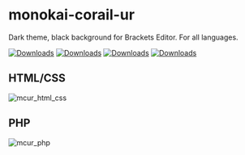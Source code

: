 # monokai-corail-ur
Dark theme, black background for Brackets Editor. For all languages.

[![Downloads](https://badges.ml/monokai-corail-ur/total.svg)](https://brackets-extension-badges.github.io#monokai-corail-ur) [![Downloads](https://badges.ml/monokai-corail-ur/last-version.svg)](https://brackets-extension-badges.github.io#monokai-corail-ur) [![Downloads](https://badges.ml/monokai-corail-ur/week.svg)](https://brackets-extension-badges.github.io#monokai-corail-ur) [![Downloads](https://badges.ml/monokai-corail-ur/day.svg)](https://brackets-extension-badges.github.io#monokai-corail-ur)

## HTML/CSS
![mcur_html_css](https://user-images.githubusercontent.com/27980534/39954513-21995e4a-55c1-11e8-9a66-98619c42551f.png)

## PHP
![mcur_php](https://user-images.githubusercontent.com/27980534/39954515-2cb11b92-55c1-11e8-8a89-09b0918f582b.png)
